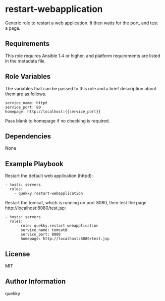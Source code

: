 restart-webapplication
======================

Generic role to restart a web application. It then waits for the port, and test a page.

Requirements
------------

This role requires Ansible 1.4 or higher, and platform requirements are listed in the metadata file.

Role Variables
--------------

The variables that can be passed to this role and a brief description about them are as follows.

	service_name: httpd
	service_port: 80
	homepage: http://localhost:{{service_port}}

Pass blank to homepage if no checking is required.

Dependencies
------------

None

Example Playbook
----------------

Restart the default web application (httpd):

    - hosts: servers
      roles:
        - quekky.restart-webapplication

Restart the tomcat, which is running on port 8080, then test the page http://localhost:8080/test.jsp:

    - hosts: servers
      roles:
         - role: quekky.restart-webapplication
		   service_name: tomcat8
		   service_port: 8080
		   homepage: http://localhost:8080/test.jsp

License
-------

MIT

Author Information
------------------

quekky
